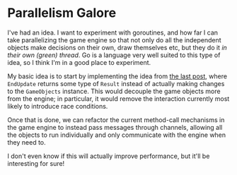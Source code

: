 # Parallelism Galore

I've had an idea. I want to experiment with goroutines, and how far I can take parallelizing the game engine so that not only do all the independent objects make decisions on their own, draw themselves etc, but they do it _in their own (green) thread_. Go is a language very well suited to this type of idea, so I think I'm in a good place to experiment.

My basic idea is to start by implementing the idea from [the last post][06], where `EndUpdate` returns some type of `Result` instead of actually making changes to the `GameObjects` instance. This would decouple the game objects more from the engine; in particular, it would remove the interaction currently most likely to introduce race conditions.

Once that is done, we can refactor the current method-call mechanisms in the game engine to instead pass messages through channels, allowing all the objects to run individually and only communicate with the engine when they need to.

I don't even know if this will actually improve performance, but it'll be interesting for sure!

[06]: ./06-lifecycle-updates.md